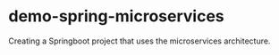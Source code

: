 # demo-spring-microservices

Creating a Springboot project that uses the microservices architecture.